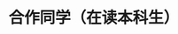 ---
layout: profiles
permalink: /people_ug_present/
title: 合作同学（在读本科生）
description: 士之读书治学，盖将以脱心志于俗谛之桎梏，真理因此得以发扬
nav: false
nav_order: 6

profiles:
  # if you want to include more than one profile, just replicate the following block
  # and create one content file for each profile inside _pages/
  - align: right
    image: people_pics/liufengrui.jpg
    content: people/liufengrui.md
    image_circular: false # crops the image to make it circular
    more_info: >
      <p>软工2103</p>
      <p>大创项目负责人</p>
  - align: left
    image: people_pics/2024_bishe.png
    content: people/2024_bishe.md
    image_circular: false # crops the image to make it circular
    more_info: >
      <p>2024.3-2024.7 毕业设计</p>

---